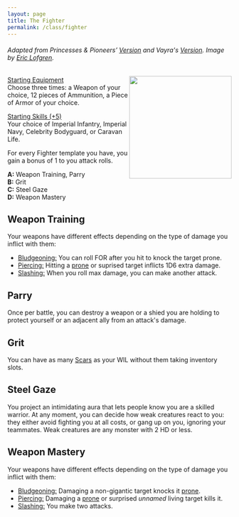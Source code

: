 ```yaml
---
layout: page
title: The Fighter
permalink: /class/fighter
---
```


###### Adapted from Princesses & Pioneers’ [Version](https://princesses-and-pioneers.tumblr.com/post/183755011838/fighter) and Vayra's [Version](https://madqueenscourt.blogspot.com/search?q=fighter). Image by [Eric Lofgren](https://www.dmsguild.com/product/124760/Eric-Lofgren-Presents-Female-Human-Fighter).

<img align="right" width=230px src="http://www.misfit-studios.com/img/EricLofgren_female_human_fighteronline.jpg">

<ins>Starting Equipment</ins><br>
Choose three times: a Weapon of your choice, 12 pieces of Ammunition, a Piece of Armor of your choice.

<ins>Starting Skills (+5)</ins><br>
Your choice of Imperial Infantry, Imperial Navy, Celebrity Bodyguard, or Caravan Life.

For every Fighter template you have, you gain a bonus of 1 to you attack rolls.

**A:** Weapon Training, Parry <br>
**B:** Grit <br>
**C:** Steel Gaze <br>
**D:** Weapon Mastery <br>

## Weapon Training
Your weapons have different effects depending on the type of damage you inflict with them:
- <ins>Bludgeoning:</ins> You can roll FOR after you hit to knock the target prone.
- <ins>Piercing:</ins> Hitting a [prone](/2020/11/10/extra-rules/#conditions) or suprised target inflicts 1D6 extra damage.
- <ins>Slashing:</ins> When you roll max damage, you can make another attack.

## Parry
Once per battle, you can destroy a weapon or a shied you are holding to protect yourself or an adjacent ally from an attack's damage. 

## Grit
You can have as many [Scars](/2020/11/09/base-rules/) as your WIL without them taking inventory slots.

## Steel Gaze
You project an intimidating aura that lets people know you are a skilled warrior. At any moment, you can decide how weak creatures react to you: they either avoid fighting you at all costs, or gang up on you, ignoring your teammates. Weak creatures are any monster with 2 HD or less.

## Weapon Mastery
Your weapons have different effects depending on the type of damage you inflict with them:
- <ins>Bludgeoning:</ins> Damaging a non-gigantic target knocks it [prone](/2020/11/10/extra-rules/#conditions).
- <ins>Piercing:</ins> Damaging a [prone](/2020/11/10/extra-rules/#conditions) or surprised _unnamed_ living target kills it.
- <ins>Slashing:</ins> You make two attacks.
